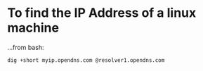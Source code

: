 # To find the IP Address of a linux machine

...from bash:


    dig +short myip.opendns.com @resolver1.opendns.com

